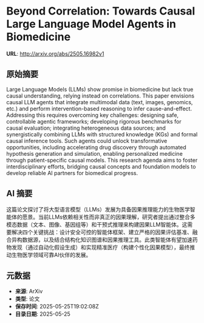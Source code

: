 # Beyond Correlation: Towards Causal Large Language Model Agents in Biomedicine

**URL**: http://arxiv.org/abs/2505.16982v1

## 原始摘要

Large Language Models (LLMs) show promise in biomedicine but lack true causal
understanding, relying instead on correlations. This paper envisions causal LLM
agents that integrate multimodal data (text, images, genomics, etc.) and
perform intervention-based reasoning to infer cause-and-effect. Addressing this
requires overcoming key challenges: designing safe, controllable agentic
frameworks; developing rigorous benchmarks for causal evaluation; integrating
heterogeneous data sources; and synergistically combining LLMs with structured
knowledge (KGs) and formal causal inference tools. Such agents could unlock
transformative opportunities, including accelerating drug discovery through
automated hypothesis generation and simulation, enabling personalized medicine
through patient-specific causal models. This research agenda aims to foster
interdisciplinary efforts, bridging causal concepts and foundation models to
develop reliable AI partners for biomedical progress.


## AI 摘要

这篇论文探讨了将大型语言模型（LLMs）发展为具备因果推理能力的生物医学智能体的愿景。当前LLMs依赖相关性而非真正的因果理解，研究者提出通过整合多模态数据（文本、图像、基因组等）和干预式推理来构建因果LLM智能体。这需要解决四个关键挑战：设计安全可控的智能体框架、建立严格的因果评估基准、融合异构数据源，以及结合结构化知识图谱和因果推理工具。此类智能体有望加速药物发现（通过自动化假设生成）和实现精准医疗（构建个性化因果模型），最终推动生物医学领域可靠AI伙伴的发展。

## 元数据

- **来源**: ArXiv
- **类型**: 论文
- **保存时间**: 2025-05-25T19:02:08Z
- **目录日期**: 2025-05-25
